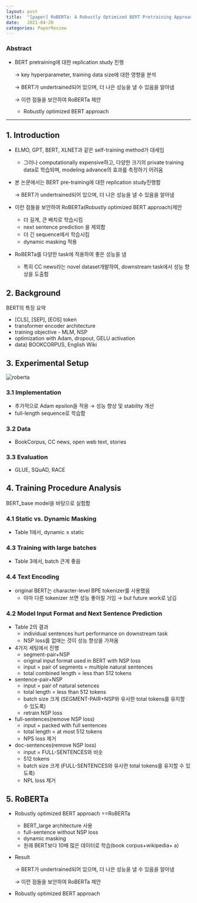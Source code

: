 ```yaml
---
layout: post
title:  "[paper] RoBERTa: A Robustly Optimized BERT Pretraining Approach "
date:   2021-04-20
categories: PaperReview
---
```




### Abstract

- BERT pretraining에 대한 replication study 진행

    → key hyperparameter, training data size에 대한 영향을 분석

    → BERT가 undertrained되어 있으며, 더 나은 성능을 낼 수 있음을 알아냄

    → 이런 점들을 보안하여 RoBERTa 제안

    - Robustly optimized BERT approach

---

## 1. Introduction

- ELMO, GPT, BERT, XLNET과 같은 self-training method가 대세임
    - 그러나 computationally expensive하고, 다양한 크기의 private training data로 학습되며, modeling advance의 효과를 측정하기 어려움
- 본 논문에서는 BERT pre-training에 대한 replication study진행함

    → BERT가 undertrained되어 있으며, 더 나은 성능을 낼 수 있음을 알아냄

- 이런 점들을 보안하여 RoBERTa(Robustly optimized BERT approach)제안
    - 더 길게, 큰 배치로 학습시킴
    - next sentence prediction 을 제외함
    - 더 긴 sequence에서 학습시킴
    - dynamic masking 적용
- RoBERTa를 다양한 task에 적용하여 좋은 성능을 냄
    - 특히 CC news라는 novel dataset개발하여, downstream task에서 성능 향상을 도출함

## 2. Background

BERT의 특징 요약

- [CLS], [SEP], [EOS] token
- transformer encoder architecture
- training objective - MLM, NSP
- optimization with Adam, dropout, GELU activation
- data) BOOKCORPUS, English Wiki

## 3. Experimental Setup

![roberta](https://sooftware.io/static/26b5f2f1a6d4d031c6cf36eac285256a/03f03/roberta.webp)

### 3.1 Implementation

- 추가적으로 Adam epsilon을 적용 → 성능 향상 및 stability 개선
- full-length sequence로 학습함

### 3.2 Data

- BookCorpus, CC news, open web text, stories

### 3.3 Evaluation

- GLUE, SQuAD, RACE

## 4. Training Procedure Analysis

BERT_base model을 바탕으로 실험함

### 4.1 Static vs. Dynamic Masking

- Table 1에서, dynamic ≥ static


### 4.3 Training with large batches

- Table 3에서, batch 큰게 좋음


### 4.4 Text Encoding


- original BERT는 character-level BPE tokenizer를 사용했음
    - 아마 다른 tokenizer 쓰면 성능 좋아질 거임 → but future work로 남김

### 4.2 Model Input Format and Next Sentence Prediction

- Table 2의 결과
    - individual sentences hurt performance on downstream task
    - NSP loss를 없애는 것이 성능 향상을 가져옴
- 4가지 세팅에서 진행
    - segment-pair+NSP
    - original input format used in BERT with NSP loss
    - input = pair of segments = multiple natural sentences
    - total combined length = less than 512 tokens
- sentence-pair+NSP
    - input = pair of natural setences
    - total length = less than 512 tokens
    - batch size 크게 (SEGMENT-PAIR+NSP와 유사한 total tokens를 유지할 수 있도록)
    - retrain NSP loss
- full-sentences(remove NSP loss)
    - input = packed with full sentences
    - total length = at most 512 tokens
    - NPS loss 제거
- doc-sentences(remove NSP loss)
    - input = FULL-SENTENCES와 비슷
    - 512 tokens
    - batch size 크게 (FULL-SENTENCES와 유사한 total tokens를 유지할 수 있도록)
    - NPL loss 제거

## 5. RoBERTa

- Robustly optimized BERT approach ==RoBERTa
    - BERT_large architecture 사용
    - full-sentence without NSP loss
    - dynamic masking
    - 원래 BERT보다 10배 많은 데이터로 학습(book corpus+wikipedia+ a)

- Result

    → BERT가 undertrained되어 있으며, 더 나은 성능을 낼 수 있음을 알아냄

    → 이런 점들을 보안하여 RoBERTa 제안

- Robustly optimized BERT approach
